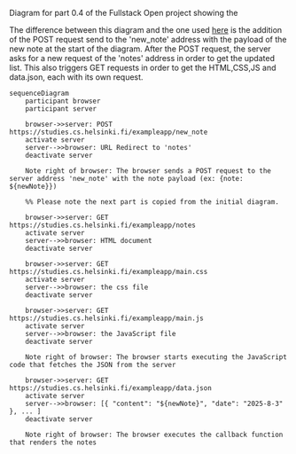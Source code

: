 Diagram for part 0.4 of the Fullstack Open project showing the

The difference between this diagram and the one used [here](https://fullstackopen.com/en/part0/fundamentals_of_web_apps#loading-a-page-containing-java-script-review) is the addition of the POST request send to the 'new_note' address with the payload of the new note at the start of the diagram. After the POST request, the server asks for a new request of the 'notes' address in order to get the updated list. This also triggers GET requests in order to get the HTML,CSS,JS and data.json, each with its own request.

```mermaid
sequenceDiagram
    participant browser
    participant server

    browser->>server: POST https://studies.cs.helsinki.fi/exampleapp/new_note
    activate server
    server-->>browser: URL Redirect to 'notes'
    deactivate server

    Note right of browser: The browser sends a POST request to the server address 'new_note' with the note payload (ex: {note: ${newNote}})

    %% Please note the next part is copied from the initial diagram.

    browser->>server: GET https://studies.cs.helsinki.fi/exampleapp/notes
    activate server
    server-->>browser: HTML document
    deactivate server

    browser->>server: GET https://studies.cs.helsinki.fi/exampleapp/main.css
    activate server
    server-->>browser: the css file
    deactivate server

    browser->>server: GET https://studies.cs.helsinki.fi/exampleapp/main.js
    activate server
    server-->>browser: the JavaScript file
    deactivate server

    Note right of browser: The browser starts executing the JavaScript code that fetches the JSON from the server

    browser->>server: GET https://studies.cs.helsinki.fi/exampleapp/data.json
    activate server
    server-->>browser: [{ "content": "${newNote}", "date": "2025-8-3" }, ... ]
    deactivate server

    Note right of browser: The browser executes the callback function that renders the notes
```
